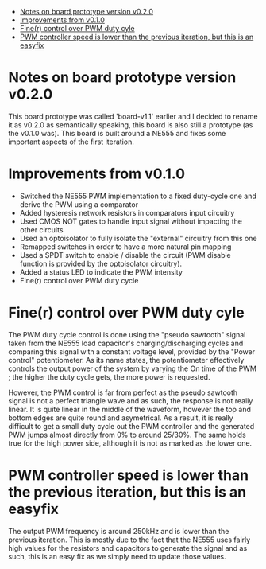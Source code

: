 - [Notes on board prototype version v0.2.0](#notes-on-board-prototype-version-v020)
- [Improvements from v0.1.0](#improvements-from-v010)
- [Fine(r) control over PWM duty cyle](#finer-control-over-pwm-duty-cyle)
- [PWM controller speed is lower than the previous iteration, but this is an easyfix](#pwm-controller-speed-is-lower-than-the-previous-iteration-but-this-is-an-easyfix)

# Notes on board prototype version v0.2.0
This board prototype was called 'board-v1.1' earlier and I decided to rename it as v0.2.0 as semantically speaking, this board is also still a prototype (as the v0.1.0 was).
This board is built around a NE555 and fixes some important aspects of the first iteration.

# Improvements from v0.1.0
* Switched the NE555 PWM implementation to a fixed duty-cycle one and derive the PWM using a comparator
* Added hysteresis network resistors in comparators input circuitry
* Used CMOS NOT gates to handle input signal without impacting the other circuits
* Used an optoisolator to fully isolate the "external" circuitry from this one
* Remapped switches in order to have a more natural pin mapping
* Used a SPDT switch to enable / disable the circuit (PWM disable function is provided by the optoisolator circuitry).
* Added a status LED to indicate the PWM intensity
* Fine(r) control over PWM duty cycle

# Fine(r) control over PWM duty cyle
The PWM duty cycle control is done using the "pseudo sawtooth" signal taken from the NE555 load capacitor's charging/discharging cycles and comparing this signal with a constant voltage level, provided by the "Power control" potentiometer.
As its name states, the potentiometer effectively controls the output power of the system by varying the On time of the PWM ; the higher the duty cycle gets, the more power is requested.

However, the PWM control is far from perfect as the pseudo sawtooth signal is not a perfect triangle wave and as such, the response is not really linear.
It is quite linear in the middle of the waveform, however the top and bottom edges are quite round and asymetrical.
As a result, it is really difficult to get a small duty cycle out the PWM controller and the generated PWM jumps almost directly from 0% to around 25/30%.
The same holds true for the high power side, although it is not as marked as the lower one.

# PWM controller speed is lower than the previous iteration, but this is an easyfix
The output PWM frequency is around 250kHz and is lower than the previous iteration.
This is mostly due to the fact that the NE555 uses fairly high values for the resistors and capacitors to generate the signal and as such, this is an easy fix as we simply need to update those values.